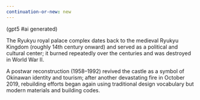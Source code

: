```yaml
---
continuation-or-new: new
---
```

(gpt5 #ai generated)

The Ryukyu royal palace complex dates back to the medieval Ryukyu Kingdom (roughly 14th century onward) and served as a political and cultural center; it burned repeatedly over the centuries and was destroyed in World War II.

A postwar reconstruction (1958–1992) revived the castle as a symbol of Okinawan identity and tourism; after another devastating fire in October 2019, rebuilding efforts began again using traditional design vocabulary but modern materials and building codes.